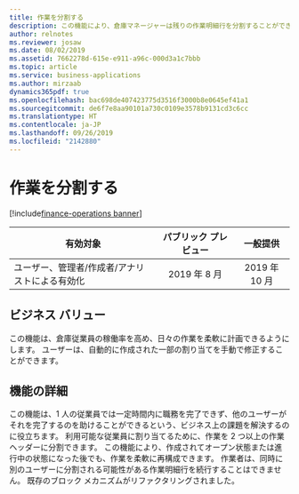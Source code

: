 ```yaml
---
title: 作業を分割する
description: この機能により、倉庫マネージャーは残りの作業明細行を分割することができます。
author: relnotes
ms.reviewer: josaw
ms.date: 08/02/2019
ms.assetid: 7662278d-615e-e911-a96c-000d3a1c7bbb
ms.topic: article
ms.service: business-applications
ms.author: mirzaab
dynamics365pdf: true
ms.openlocfilehash: bac698de407423775d3516f3000b8e0645ef41a1
ms.sourcegitcommit: de6f7e8aa90101a730c0109e3578b9131cd3c6cc
ms.translationtype: HT
ms.contentlocale: ja-JP
ms.lasthandoff: 09/26/2019
ms.locfileid: "2142880"
---
```

# <a name="split-work"></a>作業を分割する
[!include[finance-operations banner](../includes/finance-operations.md)]

| 有効対象    |  パブリック プレビュー | 一般提供 | 
| ---------- | :----------: |:----------: |
|ユーザー、管理者/作成者/アナリストによる有効化|2019 年 8 月| 2019 年 10 月|


## <a name="business-value"></a>ビジネス バリュー
<!-- bv start -->
この機能は、倉庫従業員の稼働率を高め、日々の作業を柔軟に計画できるようにします。 ユーザーは、自動的に作成された一部の割り当てを手動で修正することができます。
<!-- bv end -->



## <a name="feature-details"></a>機能の詳細
<!--feature detail start -->
この機能は、1 人の従業員では一定時間内に職務を完了できず、他のユーザーがそれを完了するのを助けることができるという、ビジネス上の課題を解決するのに役立ちます。 利用可能な従業員に割り当てるために、作業を 2 つ以上の作業ヘッダーに分割できます。 この機能により、作成されてオープン状態または進行中の状態になった後でも、作業を柔軟に再構成できます。 作業者は、同時に別のユーザーに分割される可能性がある作業明細行を続行することはできません。 既存のブロック メカニズムがリファクタリングされました。
<!--feature detail end -->











